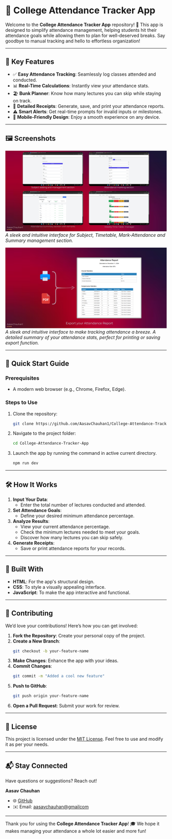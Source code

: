 # 🚀 College Attendance Tracker App

Welcome to the **College Attendance Tracker App** repository! 🎉 This app is designed to simplify attendance management, helping students hit their attendance goals while allowing them to plan for well-deserved breaks. Say goodbye to manual tracking and hello to effortless organization!

---

## 🔑 Key Features

- ✅ **Easy Attendance Tracking**: Seamlessly log classes attended and conducted.
- 📊 **Real-Time Calculations**: Instantly view your attendance stats.
- 🏖️ **Bunk Planner**: Know how many lectures you can skip while staying on track.
- 📜 **Detailed Receipts**: Generate, save, and print your attendance reports.
- ⚠️ **Smart Alerts**: Get real-time prompts for invalid inputs or milestones.
- 📱 **Mobile-Friendly Design**: Enjoy a smooth experience on any device.

---

## 🖼️ Screenshots

![Detailed Receipt](Screenshots/7.png)  
_A sleek and intuitive interface for Subject, Timetable, Mark-Attendance and Summary management section._

![Attendance Tracker UI](Screenshots/2.png)  
_A sleek and intuitive interface to make tracking attendance a breeze._
_A detailed summary of your attendance stats, perfect for printing or saving export function._

---

## 🚀 Quick Start Guide

### Prerequisites

- A modern web browser (e.g., Chrome, Firefox, Edge).

### Steps to Use

1. Clone the repository:
   ```bash
   git clone https://github.com/AasavChauhan1/College-Attendance-Tracker-App.git
   ```

2. Navigate to the project folder:
   ```bash
   cd College-Attendance-Tracker-App
   ```

3. Launch the app by running the command in active current directory.
     ```bash
   npm run dev
   ```

---

## 🛠️ How It Works

1. **Input Your Data**:
   - Enter the total number of lectures conducted and attended.
2. **Set Attendance Goals**:
   - Define your desired minimum attendance percentage.
3. **Analyze Results**:
   - View your current attendance percentage.
   - Check the minimum lectures needed to meet your goals.
   - Discover how many lectures you can skip safely.
4. **Generate Receipts**:
   - Save or print attendance reports for your records.

---

## 🧰 Built With

- **HTML**: For the app's structural design.
- **CSS**: To style a visually appealing interface.
- **JavaScript**: To make the app interactive and functional.

---

## 🤝 Contributing

We’d love your contributions! Here’s how you can get involved:

1. **Fork the Repository**: Create your personal copy of the project.
2. **Create a New Branch**:
   ```bash
   git checkout -b your-feature-name
   ```
3. **Make Changes**: Enhance the app with your ideas.
4. **Commit Changes**:
   ```bash
   git commit -m "Added a cool new feature"
   ```
5. **Push to GitHub**:
   ```bash
   git push origin your-feature-name
   ```
6. **Open a Pull Request**: Submit your work for review.

---

## 📜 License

This project is licensed under the [MIT License](LICENSE). Feel free to use and modify it as per your needs.

---

## 📬 Stay Connected

Have questions or suggestions? Reach out!

**Aasav Chauhan**  
- 🌐 [GitHub](https://github.com/AasavChauhan1)  
- ✉️ Email: [aasavchauhan@gmailcom](aasavchauhan@gmail.com)  

---

Thank you for using the **College Attendance Tracker App**! 🎓 We hope it makes managing your attendance a whole lot easier and more fun!
